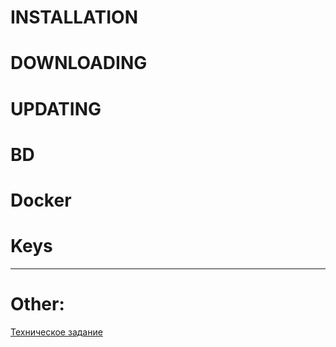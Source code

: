 # INSTALLATION
# DOWNLOADING
# UPDATING
# BD
# Docker
# Keys
___
# Other:
[Техническое задание](./TZ.md)
